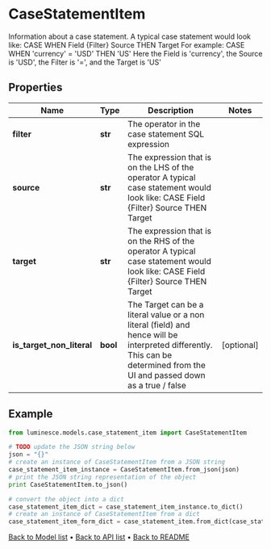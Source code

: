# CaseStatementItem

Information about a case statement.  A typical case statement would look like:  CASE WHEN Field {Filter} Source THEN Target  For example: CASE WHEN 'currency' = 'USD' THEN 'US'  Here the Field is 'currency', the Source is 'USD', the Filter is '=', and the Target is 'US'

## Properties
Name | Type | Description | Notes
------------ | ------------- | ------------- | -------------
**filter** | **str** | The operator in the case statement SQL expression | 
**source** | **str** | The expression that is on the LHS of the operator  A typical case statement would look like:  CASE Field {Filter} Source THEN Target | 
**target** | **str** | The expression that is on the RHS of the operator  A typical case statement would look like:  CASE Field {Filter} Source THEN Target | 
**is_target_non_literal** | **bool** | The Target can be a literal value or a non literal (field) and  hence will be interpreted differently.  This can be determined from the UI and passed down as a true / false | [optional] 

## Example

```python
from luminesce.models.case_statement_item import CaseStatementItem

# TODO update the JSON string below
json = "{}"
# create an instance of CaseStatementItem from a JSON string
case_statement_item_instance = CaseStatementItem.from_json(json)
# print the JSON string representation of the object
print CaseStatementItem.to_json()

# convert the object into a dict
case_statement_item_dict = case_statement_item_instance.to_dict()
# create an instance of CaseStatementItem from a dict
case_statement_item_form_dict = case_statement_item.from_dict(case_statement_item_dict)
```
[Back to Model list](../README.md#documentation-for-models) &#8226; [Back to API list](../README.md#documentation-for-api-endpoints) &#8226; [Back to README](../README.md)


